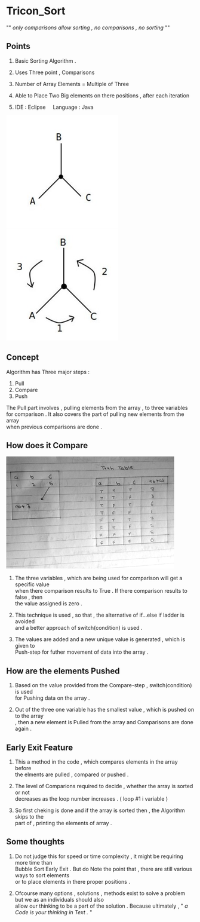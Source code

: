 # Tricon_Sort

"" <i> only comparisons allow sorting , no comparisons , no sorting </i>""

## Points

1) Basic Sorting Algorithm . 

2) Uses Three point , Comparisons

3) Number of Array Elements = Multiple of Three

4) Able to Place Two Big elements on there positions , after each iteration

5) IDE : Eclipse &nbsp; &nbsp; Language : Java

<img src="ScreenShots/Three point Comparison.jpg" height="300" width="300"> &nbsp;<img src="ScreenShots/Direction of Comparison.jpg" height="300" width="300">

## Concept

Algorithm has Three major steps :

1) Pull
2) Compare
3) Push

The Pull part involves , pulling elements from the array , to three variables </br>
for comparison . It also covers the part of pulling new elements from the array  </br>
when previous comparisons are done .


## How does it Compare

<img src="ScreenShots/Compare Truth Table.jpg" height="300" width="450">

1) The three variables , which are being used for comparison will get a specific value </br>
     when there comparison results to True . If there comparison results to false , then </br>
     the value assigned is zero .

2) This technique is used , so that , the alternative of if...else if ladder is avoided </br>
   and a better approach of switch(condition) is used .

3) The values are added and a new unique value is generated , which is given to </br>
     Push-step for futher movement of data into the array .

## How are the elements Pushed

1) Based on the value provided from the Compare-step , switch(condition) is used </br>
     for Pushing data on the array . 

2) Out of the three one variable has the smallest value , which is pushed on to the array </br>
     , then a new element is Pulled from the array and Comparisons are done again .

## Early Exit Feature

1) This a method in the code , which compares elements in the array before </br>
     the elments are pulled , compared or pushed .

2) The level of Comparions required to decide , whether the array is sorted or not </br>
     decreases as the loop number increases . ( loop #1 i variable )

3) So first cheking is done and if the array is sorted then , the Algorithm skips to the </br>
     part of , printing the elements of array .

## Some thoughts

1) Do not judge this for speed or time complexity , it might be requiring more time than </br>
     Bubble Sort Early Exit . But do Note the point that , there are still various ways to sort elements </br>
     or to place elements in there proper positions .

2) Ofcourse many options , solutions , methods exist to solve a problem but we as an individuals should also</br>
     allow our thinking to be a part of the solution . Because ultimately , "<i> a Code is your thinking in Text .</i> "
